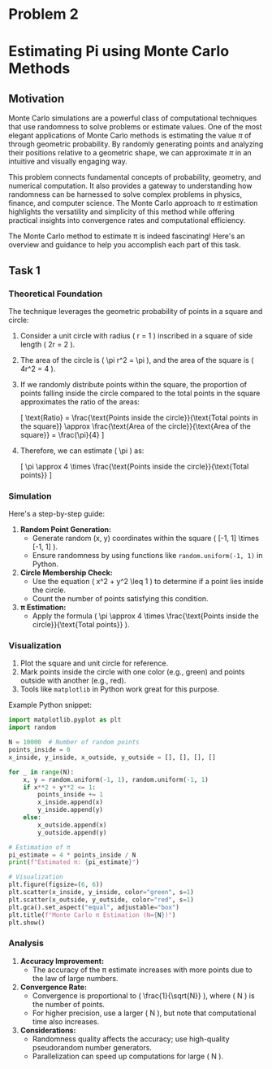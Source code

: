 # Problem 2

# Estimating Pi using Monte Carlo Methods

## Motivation

Monte Carlo simulations are a powerful class of computational techniques that use randomness to solve problems or estimate values. One of the most elegant applications of Monte Carlo methods is estimating the value $\pi$ of through geometric probability. By randomly generating points and analyzing their positions relative to a geometric shape, we can approximate $\pi$ in an intuitive and visually engaging way.

This problem connects fundamental concepts of probability, geometry, and numerical computation. It also provides a gateway to understanding how randomness can be harnessed to solve complex problems in physics, finance, and computer science. The Monte Carlo approach to $\pi$ estimation highlights the versatility and simplicity of this method while offering practical insights into convergence rates and computational efficiency.

The Monte Carlo method to estimate π is indeed fascinating! Here's an overview and guidance to help you accomplish each part of this task.

## Task 1

### **Theoretical Foundation**
The technique leverages the geometric probability of points in a square and circle:  

1. Consider a unit circle with radius \( r = 1 \) inscribed in a square of side length \( 2r = 2 \).  

2. The area of the circle is \( \pi r^2 = \pi \), and the area of the square is \( 4r^2 = 4 \).  

3. If we randomly distribute points within the square, the proportion of points falling inside the circle compared to the total points in the square approximates the ratio of the areas:  

   \[
   \text{Ratio} = \frac{\text{Points inside the circle}}{\text{Total points in the square}} \approx \frac{\text{Area of the circle}}{\text{Area of the square}} = \frac{\pi}{4}
   \]  

4. Therefore, we can estimate \( \pi \) as:  

   \[
   \pi \approx 4 \times \frac{\text{Points inside the circle}}{\text{Total points}}
   \]  
   

### **Simulation**
Here's a step-by-step guide:
1. **Random Point Generation:**
   - Generate random (x, y) coordinates within the square \( [-1, 1] \times [-1, 1] \).
   - Ensure randomness by using functions like `random.uniform(-1, 1)` in Python.
2. **Circle Membership Check:**
   - Use the equation \( x^2 + y^2 \leq 1 \) to determine if a point lies inside the circle.
   - Count the number of points satisfying this condition.
3. **π Estimation:**
   - Apply the formula \( \pi \approx 4 \times \frac{\text{Points inside the circle}}{\text{Total points}} \).

### **Visualization**
1. Plot the square and unit circle for reference.
2. Mark points inside the circle with one color (e.g., green) and points outside with another (e.g., red).
3. Tools like `matplotlib` in Python work great for this purpose.

Example Python snippet:
```python
import matplotlib.pyplot as plt
import random

N = 10000  # Number of random points
points_inside = 0
x_inside, y_inside, x_outside, y_outside = [], [], [], []

for _ in range(N):
    x, y = random.uniform(-1, 1), random.uniform(-1, 1)
    if x**2 + y**2 <= 1:
        points_inside += 1
        x_inside.append(x)
        y_inside.append(y)
    else:
        x_outside.append(x)
        y_outside.append(y)

# Estimation of π
pi_estimate = 4 * points_inside / N
print(f"Estimated π: {pi_estimate}")

# Visualization
plt.figure(figsize=(6, 6))
plt.scatter(x_inside, y_inside, color="green", s=1)
plt.scatter(x_outside, y_outside, color="red", s=1)
plt.gca().set_aspect("equal", adjustable="box")
plt.title(f"Monte Carlo π Estimation (N={N})")
plt.show()
```

### **Analysis**
1. **Accuracy Improvement:** 
   - The accuracy of the π estimate increases with more points due to the law of large numbers.
2. **Convergence Rate:**
   - Convergence is proportional to \( \frac{1}{\sqrt{N}} \), where \( N \) is the number of points.
   - For higher precision, use a larger \( N \), but note that computational time also increases.
3. **Considerations:**
   - Randomness quality affects the accuracy; use high-quality pseudorandom number generators.
   - Parallelization can speed up computations for large \( N \).

